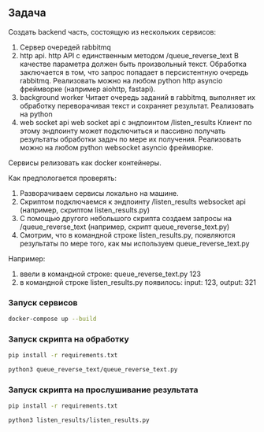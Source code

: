 
## Задача

Создать backend часть, состоящую из нескольких сервисов:
1. Сервер очередей rabbitmq
2. http api.
http API с единственным методом /queue_reverse_text
В качестве параметра должен быть произвольный текст.
Обработка заключается в том, что запрос попадает в персистентную очередь rabbitmq.
Реализовать можно на любом python http asyncio фреймворке (например aiohttp, fastapi).
3. background worker
Читает очередь заданий в rabbitmq, выполняет их обработку переворачивая текст и сохраняет результат.
Реализовать на python
4. web socket api
web socket api c эндпоинтом /listen_results
Клиент по этому эндпоинту может подключиться и пассивно получать результаты обработки задач по мере их получения.
Реализовать можно на любом python websocket asyncio фреймворке.

Сервисы релизовать как docker контейнеры.

Как предпологается проверять:
1. Разворачиваем сервисы локально на машине.
2. Скриптом подключаемся к эндпоинту /listen_results websocket api (например, скриптом listen_results.py)
3. С помощью другого небольшого скрипта создаем запросы на /queue_reverse_text (например, скрипт queue_reverse_text.py)
4. Смотрим, что в командной  строке listen_results.py, появляются результаты по мере того, как мы используем queue_reverse_text.py

Например:
1. ввели в командной строке: queue_reverse_text.py 123
2. в командной строке listen_results.py появилось: input: 123, output: 321



### Запуск сервисов

```bash
docker-compose up --build
```

### Запуск скрипта на обработку

```bash
pip install -r requirements.txt
```
```bash
python3 queue_reverse_text/queue_reverse_text.py
```

### Запуск скрипта на прослушивание результата

```bash
pip install -r requirements.txt
```
```bash
python3 listen_results/listen_results.py
```
